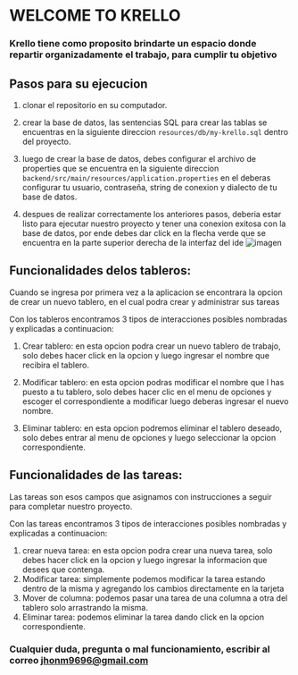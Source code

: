  # WELCOME TO KRELLO

 ### Krello tiene como proposito brindarte un espacio donde repartir organizadamente el trabajo, para cumplir tu objetivo

 ## Pasos para su ejecucion

1. clonar el repositorio en su computador.

2. crear la base de datos, las sentencias SQL para crear las tablas se encuentras en la siguiente direccion  `resources/db/my-krello.sql` dentro del proyecto.

3. luego de crear la base de datos, debes configurar el archivo de properties que se encuentra en la siguiente direccion  
  `backend/src/main/resources/application.properties` en el deberas configurar tu usuario, contraseña, string de conexion y dialecto      de tu base de datos.

4. despues de realizar correctamente los anteriores pasos, deberia estar listo para ejecutar nuestro proyecto y tener una conexion exitosa 
   con la base de datos, por ende debes dar click en la flecha verde que se encuentra en la parte superior derecha de la interfaz del ide 
   ![imagen](https://user-images.githubusercontent.com/91062857/182051385-c665287e-1372-41c5-9704-fae3d3960f9e.png)

## Funcionalidades delos tableros:

Cuando se ingresa por primera vez a la  aplicacion se encontrara la opcion de crear un nuevo tablero, en el cual podra crear y administrar sus tareas

Con los tableros encontramos 3 tipos de interacciones posibles nombradas y explicadas a continuacion:

1. Crear tablero: en esta opcion podra crear un nuevo tablero de trabajo, solo debes hacer click en la opcion y luego ingresar el nombre que recibira el tablero.

2. Modificar tablero: en esta opcion podras modificar el nombre que l has puesto a tu tablero, solo debes hacer clic en el menu de opciones y escoger el correspondiente a modificar luego deberas ingresar el nuevo nombre.

3. Eliminar tablero: en esta opcion podremos eliminar el tablero deseado, solo debes entrar al menu de opciones y luego seleccionar la opcion correspondiente. 

## Funcionalidades de las tareas:

Las tareas son esos campos que asignamos con instrucciones a seguir para completar nuestro proyecto.

Con las tareas encontramos 3 tipos de interacciones posibles nombradas y explicadas a continuacion:

1. crear nueva tarea: en esta opcion podra crear una nueva tarea, solo debes hacer click en la opcion y luego ingresar la informacion que desees que contenga.
2.  Modificar tarea: simplemente podemos modificar la tarea estando dentro de la misma y agregando los cambios directamente en la tarjeta
3.  Mover de columna: podemos pasar una tarea de una columna a otra del tablero solo arrastrando la misma.
4.  Eliminar tarea: podemos eliminar la tarea dando click en la opcion correspondiente.

### Cualquier duda, pregunta o mal funcionamiento, escribir al correo jhonm9696@gmail.com
